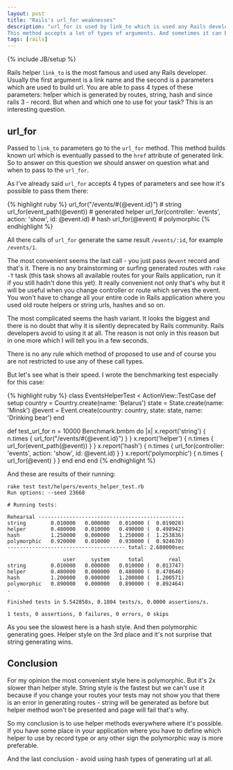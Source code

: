 ```yaml
---
layout: post
title: "Rails's url_for weaknesses"
description: "url_for is used by link_to which is used any Rails developer.
This method accepts a lot of types of arguments. And sometimes it can be slow. See how to use it with maximum performance."
tags: [rails]
---
```

{% include JB/setup %}

Rails helper `link_to` is the most famous and used any Rails developer. Usually the first argument is a link name and the second is a parameters which are used to build url. You are able to pass 4 types of these parameters: helper which is generated by routes, string, hash and since rails 3 - record. But when and which one to use for your task? This is an interesting question.

## url_for

Passed to `link_to` parameters go to the `url_for` method. This method builds known url which is eventually passed to the `href` attribute of generated link. So to answer on this question we should answer on question what and when to pass to the `url_for`.

As I've already said `url_for` accepts 4 types of parameters and see how it's possible to pass them there:

{% highlight ruby %}
url_for("/events/#{@event.id}") # string
url_for(event_path(@event)) # generated helper
url_for(controller: 'events', action: 'show', id: @event.id) # hash
url_for(@event) # polymorphic
{% endhighlight %}

All there calls of `url_for` generate the same result `/events/:id`, for example `/events/1`.

The most convenient seems the last call - you just pass `@event` record and that's it. There is no any brainstorming or surfing generated routes with `rake -T` task (this task shows all available routes for your Rails application, run it if you still hadn't done this yet). It really convenient not only that's why but it will be useful when you change controller or route which serves the event. You won't have to change all your entire code in Rails application where you used old route helpers or string urls, hashes and so on.

The most complicated seems the hash variant. It looks the biggest and there is no doubt that why it is silently deprecated by Rails community. Rails developers avoid to using it at all. The reason is not only in this reason but in one more which I will tell you in a few seconds.

There is no any rule which method of proposed to use and of course you are not restricted to use any of these call types.

But let's see what is their speed. I wrote the benchmarking test especially for this case:

{% highlight ruby %}
class EventsHelperTest < ActionView::TestCase
  def setup
    country = Country.create(name: 'Belarus')
    state = State.create(name: 'Minsk')
    @event = Event.create(country: country, state: state, name: 'Drinking bear')
  end

  def test_url_for
    n = 10000
    Benchmark.bmbm do |x|
      x.report('string') { n.times { url_for("/events/#{@event.id}") } }
      x.report('helper') { n.times { url_for(event_path(@event)) } }
      x.report('hash') { n.times { url_for(controller: 'events', action: 'show', id: @event.id) } }
      x.report('polymorphic') { n.times { url_for(@event) } }
    end
  end
end
{% endhighlight %}


And these are results of their running:


    rake test test/helpers/events_helper_test.rb
    Run options: --seed 23668

    # Running tests:

    Rehearsal -----------------------------------------------
    string        0.010000   0.000000   0.010000 (  0.019028)
    helper        0.480000   0.010000   0.490000 (  0.498942)
    hash          1.250000   0.000000   1.250000 (  1.253836)
    polymorphic   0.920000   0.010000   0.930000 (  0.924670)
    -------------------------------------- total: 2.680000sec

                      user     system      total        real
    string        0.010000   0.000000   0.010000 (  0.013747)
    helper        0.480000   0.000000   0.480000 (  0.478646)
    hash          1.200000   0.000000   1.200000 (  1.200571)
    polymorphic   0.890000   0.000000   0.890000 (  0.892464)
    .

    Finished tests in 5.542858s, 0.1804 tests/s, 0.0000 assertions/s.

    1 tests, 0 assertions, 0 failures, 0 errors, 0 skips


As you see the slowest here is a hash style. And then polymorphic generating goes. Helper style on the 3rd place and it's not surprise that string generating wins.

## Conclusion

For my opinion the most convenient style here is polymorphic. But it's 2x slower than helper style. String style is the fastest but we can't use it because if you change your routes your tests may not show you that there is an error in generating routes - string will be generated as before but helper method won't be presented and page will fail that's why.

So my conclusion is to use helper methods everywhere where it's possible. If you have some place in your application where you have to define which helper to use by record type or any other sign the polymorphic way is more preferable.

And the last conclusion - avoid using hash types of generating url at all.